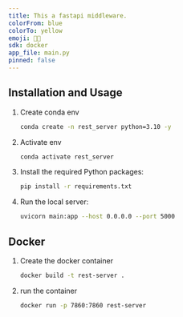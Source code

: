 ```yaml
---
title: This a fastapi middleware.
colorFrom: blue
colorTo: yellow
emoji: 🙌🙌
sdk: docker
app_file: main.py
pinned: false
---
```


## Installation and Usage 

1. Create conda env
    ```bash
    conda create -n rest_server python=3.10 -y
    ```

2. Activate env
    ```bash
    conda activate rest_server
    ```

3. Install the required Python packages:

   ```bash
   pip install -r requirements.txt
   ```

3. Run the local server:

   ```bash
   uvicorn main:app --host 0.0.0.0 --port 5000
   ```

## Docker 
1. Create the docker container
   ```bash
   docker build -t rest-server .
   ```

2. run the container
   ```bash
   docker run -p 7860:7860 rest-server
   ```